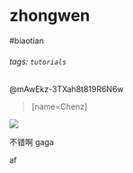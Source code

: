 # zhongwen

#biaotian

###### tags: `tutorials`

@mAwEkz-3TXah8t819R6N6w 
> [name=Chenz]

![](https://i.imgur.com/jAyIghn.png)

不错啊
gaga



af
